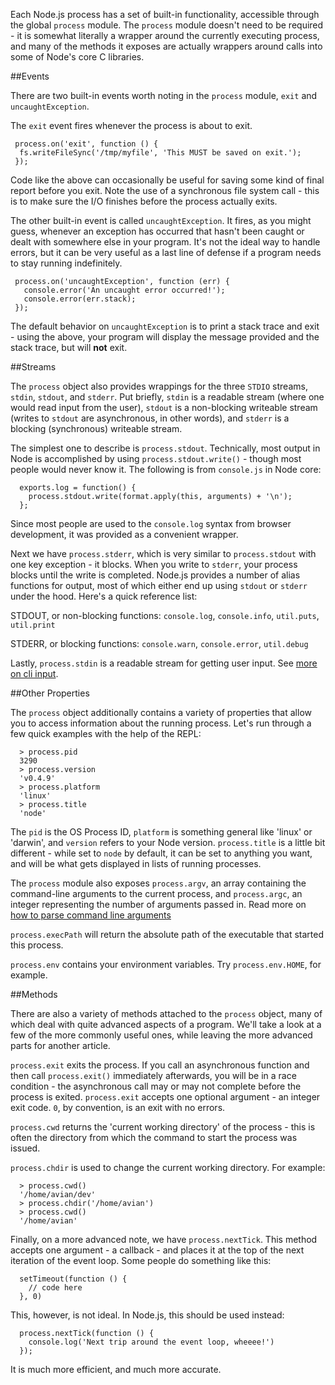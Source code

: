 
Each Node.js process has a set of built-in functionality, accessible through the global `process` module.  The `process` module doesn't need to be required - it is somewhat literally a wrapper around the currently executing process, and many of the methods it exposes are actually wrappers around calls into some of Node's core C libraries.

##Events

There are two built-in events worth noting in the `process` module, `exit` and `uncaughtException`.

The `exit` event fires whenever the process is about to exit.

     process.on('exit', function () {
      fs.writeFileSync('/tmp/myfile', 'This MUST be saved on exit.');
     });

Code like the above can occasionally be useful for saving some kind of final report before you exit.  Note the use of a synchronous file system call - this is to make sure the I/O finishes before the process actually exits.

The other built-in event is called `uncaughtException`.  It fires, as you might guess, whenever an exception has occurred that hasn't been caught or dealt with somewhere else in your program.  It's not the ideal way to handle errors, but it can be very useful as a last line of defense if a program needs to stay running indefinitely.

     process.on('uncaughtException', function (err) {
       console.error('An uncaught error occurred!');
       console.error(err.stack);
     });

The default behavior on `uncaughtException` is to print a stack trace and exit - using the above, your program will display the message provided and the stack trace, but will **not** exit.

##Streams

The `process` object also provides wrappings for the three `STDIO` streams, `stdin`, `stdout`, and `stderr`.  Put briefly, `stdin` is a readable stream (where one would read input from the user), `stdout` is a non-blocking writeable stream (writes to `stdout` are asynchronous, in other words), and `stderr` is a blocking (synchronous) writeable stream.

The simplest one to describe is `process.stdout`.  Technically, most output in Node is accomplished by using `process.stdout.write()` - though most people would never know it.  The following is from `console.js` in Node core:

      exports.log = function() {
        process.stdout.write(format.apply(this, arguments) + '\n');
      };

Since most people are used to the `console.log` syntax from browser development, it was provided as a convenient wrapper.

Next we have `process.stderr`, which is very similar to `process.stdout` with one key exception - it blocks.  When you write to `stderr`, your process blocks until the write is completed.  Node.js provides a number of alias functions for output, most of which either end up using `stdout` or `stderr` under the hood.  Here's a quick reference list:

STDOUT, or non-blocking functions: `console.log`, `console.info`, `util.puts`, `util.print`

STDERR, or blocking functions: `console.warn`, `console.error`, `util.debug`

Lastly, `process.stdin` is a readable stream for getting user input.  See [more on cli input](/articles/command-line/how-to-prompt-for-command-line-input).

##Other Properties

The `process` object additionally contains a variety of properties that allow you to access information about the running process.  Let's run through a few quick examples with the help of the REPL:

      > process.pid
      3290
      > process.version
      'v0.4.9'
      > process.platform
      'linux'
      > process.title
      'node'

The `pid` is the OS Process ID, `platform` is something general like 'linux' or 'darwin', and `version` refers to your Node version.  `process.title` is a little bit different - while set to `node` by default, it can be set to anything you want, and will be what gets displayed in lists of running processes.

The `process` module also exposes `process.argv`, an array containing the command-line arguments to the current process, and `process.argc`, an integer representing the number of arguments passed in.  Read more on [how to parse command line arguments](/articles/command-line/how-to-parse-command-line-arguments)

`process.execPath` will return the absolute path of the executable that started this process.

`process.env` contains your environment variables.  Try `process.env.HOME`, for example.

##Methods

There are also a variety of methods attached to the `process` object, many of which deal with quite advanced aspects of a program.  We'll take a look at a few of the more commonly useful ones, while leaving the more advanced parts for another article.

`process.exit` exits the process.  If you call an asynchronous function and then call `process.exit()` immediately afterwards, you will be in a race condition - the asynchronous call may or may not complete before the process is exited.  `process.exit` accepts one optional argument - an integer exit code.  `0`, by convention, is an exit with no errors.

`process.cwd` returns the 'current working directory' of the process - this is often the directory from which the command to start the process was issued.

`process.chdir` is used to change the current working directory.  For example:

      > process.cwd()
      '/home/avian/dev'
      > process.chdir('/home/avian')
      > process.cwd()
      '/home/avian'

Finally, on a more advanced note, we have `process.nextTick`.  This method accepts one argument - a callback - and places it at the top of the next iteration of the event loop.  Some people do something like this:

      setTimeout(function () {
        // code here
      }, 0)

This, however, is not ideal.  In Node.js, this should be used instead:

      process.nextTick(function () {
        console.log('Next trip around the event loop, wheeee!')
      });

It is much more efficient, and much more accurate.
